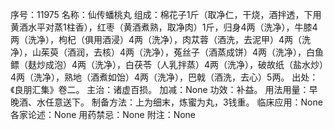 序号：11975
名称：仙传蟠桃丸
组成：棉花子1斤（取净仁，干烧，酒拌透，下用黄酒水平对蒸1柱香），红枣（黄酒煮熟，取净肉）1斤，归身4两（洗净），牛膝4两（洗净），枸杞（俱用酒浸）4两（洗净），肉苁蓉（酒洗，去泥甲）4两（洗净），山茱萸（酒润，去核）4两（洗净），菟丝子（酒蒸成饼）4两（洗净），白鱼鳔（麸炒成泡）4两（洗净），白茯苓（人乳拌蒸）4两（洗净），破故纸（盐水炒）4两（洗净），熟地（酒煮如饴）4两（洗净），巴戟（酒洗，去心）5两。
出处：《良朋汇集》卷二。
主治：诸虚百损。
加减：None
功效：补益。
用法用量：早晚酒、水任意送下。
制备方法：上为细末，炼蜜为丸，3钱重。
临床应用：None
各家论述：None
用药禁忌：None
附注：None
